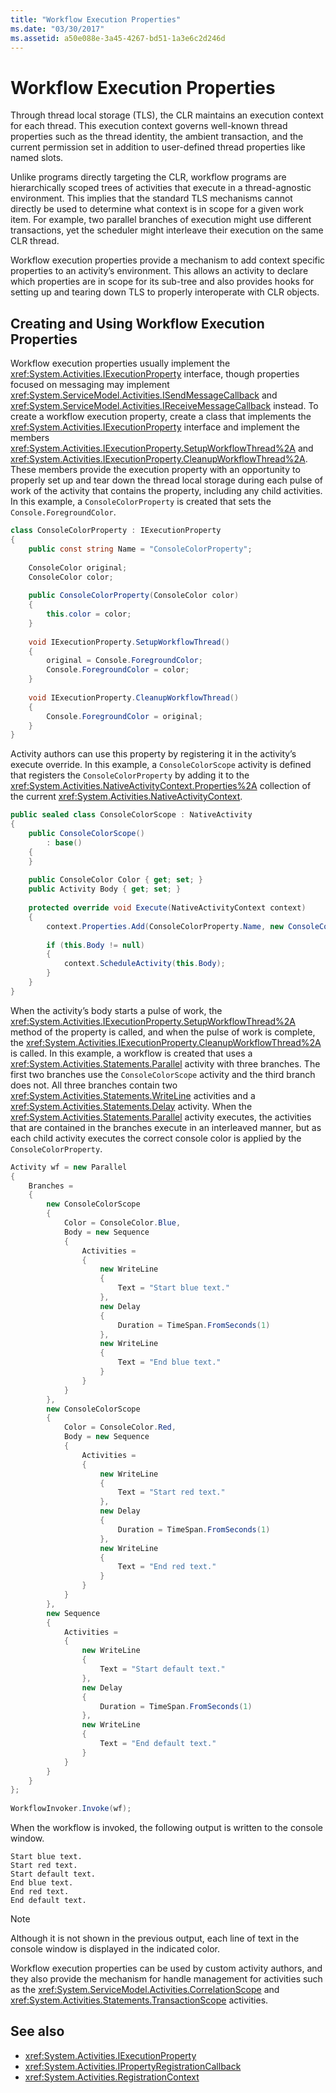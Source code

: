```yaml
---
title: "Workflow Execution Properties"
ms.date: "03/30/2017"
ms.assetid: a50e088e-3a45-4267-bd51-1a3e6c2d246d
---
```

# Workflow Execution Properties
Through thread local storage (TLS), the CLR maintains an execution context for each thread. This execution context governs well-known thread properties such as the thread identity, the ambient transaction, and the current permission set in addition to user-defined thread properties like named slots.  
  
 Unlike programs directly targeting the CLR, workflow programs are hierarchically scoped trees of activities that execute in a thread-agnostic environment. This implies that the standard TLS mechanisms cannot directly be used to determine what context is in scope for a given work item. For example, two parallel branches of execution might use different transactions, yet the scheduler might interleave their execution on the same CLR thread.  
  
 Workflow execution properties provide a mechanism to add context specific properties to an activity’s environment. This allows an activity to declare which properties are in scope for its sub-tree and also provides hooks for setting up and tearing down TLS to properly interoperate with CLR objects.  
  
## Creating and Using Workflow Execution Properties  
 Workflow execution properties usually implement the <xref:System.Activities.IExecutionProperty> interface, though properties focused on messaging may implement <xref:System.ServiceModel.Activities.ISendMessageCallback> and <xref:System.ServiceModel.Activities.IReceiveMessageCallback> instead. To create a workflow execution property, create a class that implements the <xref:System.Activities.IExecutionProperty> interface and implement the members <xref:System.Activities.IExecutionProperty.SetupWorkflowThread%2A> and <xref:System.Activities.IExecutionProperty.CleanupWorkflowThread%2A>. These members provide the execution property with an opportunity to properly set up and tear down the thread local storage during each pulse of work of the activity that contains the property, including any child activities. In this example, a `ConsoleColorProperty` is created that sets the `Console.ForegroundColor`.  
  
```csharp  
class ConsoleColorProperty : IExecutionProperty  
{  
    public const string Name = "ConsoleColorProperty";  
  
    ConsoleColor original;  
    ConsoleColor color;  
  
    public ConsoleColorProperty(ConsoleColor color)  
    {  
        this.color = color;  
    }  
  
    void IExecutionProperty.SetupWorkflowThread()  
    {  
        original = Console.ForegroundColor;  
        Console.ForegroundColor = color;  
    }  
  
    void IExecutionProperty.CleanupWorkflowThread()  
    {  
        Console.ForegroundColor = original;  
    }  
}  
```  
  
 Activity authors can use this property by registering it in the activity’s execute override. In this example, a `ConsoleColorScope` activity is defined that registers the `ConsoleColorProperty` by adding it to the <xref:System.Activities.NativeActivityContext.Properties%2A> collection of the current <xref:System.Activities.NativeActivityContext>.  
  
```csharp  
public sealed class ConsoleColorScope : NativeActivity  
{  
    public ConsoleColorScope()  
        : base()  
    {  
    }  
  
    public ConsoleColor Color { get; set; }  
    public Activity Body { get; set; }  
  
    protected override void Execute(NativeActivityContext context)  
    {  
        context.Properties.Add(ConsoleColorProperty.Name, new ConsoleColorProperty(this.Color));  
  
        if (this.Body != null)  
        {  
            context.ScheduleActivity(this.Body);  
        }  
    }  
}  
```  
  
 When the activity’s body starts a pulse of work, the <xref:System.Activities.IExecutionProperty.SetupWorkflowThread%2A> method of the property is called, and when the pulse of work is complete, the <xref:System.Activities.IExecutionProperty.CleanupWorkflowThread%2A> is called. In this example, a workflow is created that uses a <xref:System.Activities.Statements.Parallel> activity with three branches. The first two branches use the `ConsoleColorScope` activity and the third branch does not. All three branches contain two <xref:System.Activities.Statements.WriteLine> activities and a <xref:System.Activities.Statements.Delay> activity. When the <xref:System.Activities.Statements.Parallel> activity executes, the activities that are contained in the branches execute in an interleaved manner, but as each child activity executes the correct console color is applied by the `ConsoleColorProperty`.  
  
```csharp  
Activity wf = new Parallel  
{  
    Branches =
    {  
        new ConsoleColorScope  
        {  
            Color = ConsoleColor.Blue,  
            Body = new Sequence  
            {  
                Activities =
                {  
                    new WriteLine  
                    {  
                        Text = "Start blue text."  
                    },  
                    new Delay  
                    {  
                        Duration = TimeSpan.FromSeconds(1)  
                    },  
                    new WriteLine  
                    {  
                        Text = "End blue text."  
                    }  
                }  
            }  
        },  
        new ConsoleColorScope  
        {  
            Color = ConsoleColor.Red,  
            Body = new Sequence  
            {  
                Activities =
                {  
                    new WriteLine  
                    {  
                        Text = "Start red text."  
                    },  
                    new Delay  
                    {  
                        Duration = TimeSpan.FromSeconds(1)  
                    },  
                    new WriteLine  
                    {  
                        Text = "End red text."  
                    }  
                }  
            }  
        },  
        new Sequence  
        {  
            Activities =
            {  
                new WriteLine  
                {  
                    Text = "Start default text."  
                },  
                new Delay  
                {  
                    Duration = TimeSpan.FromSeconds(1)  
                },  
                new WriteLine  
                {  
                    Text = "End default text."  
                }  
            }  
        }  
    }  
};  
  
WorkflowInvoker.Invoke(wf);  
```  
  
 When the workflow is invoked, the following output is written to the console window.  
  
```output  
Start blue text.  
Start red text.  
Start default text.  
End blue text.  
End red text.  
End default text.  
```  
  
> [!NOTE]
> Although it is not shown in the previous output, each line of text in the console window is displayed in the indicated color.  
  
 Workflow execution properties can be used by custom activity authors, and they also provide the mechanism for handle management for activities such as the <xref:System.ServiceModel.Activities.CorrelationScope> and <xref:System.Activities.Statements.TransactionScope> activities.  
  
## See also

- <xref:System.Activities.IExecutionProperty>
- <xref:System.Activities.IPropertyRegistrationCallback>
- <xref:System.Activities.RegistrationContext>
